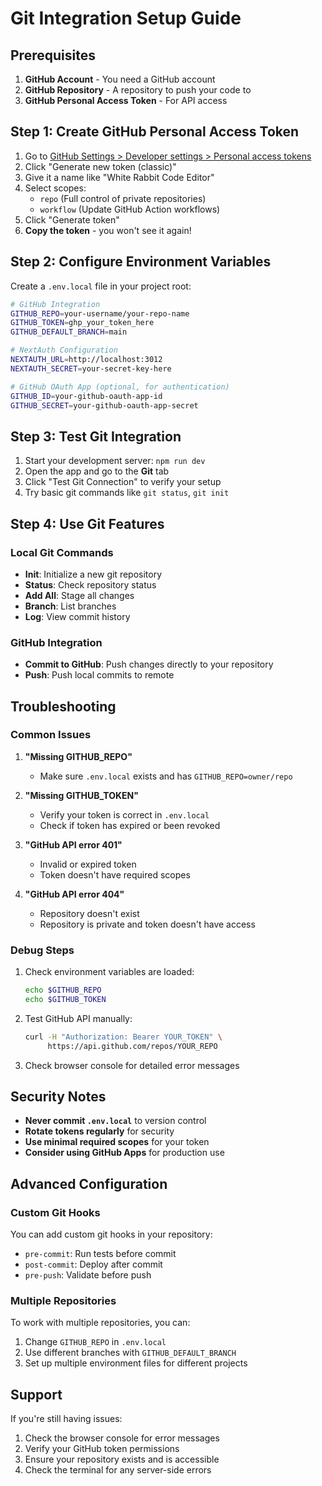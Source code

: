 # Git Integration Setup Guide

## Prerequisites

1. **GitHub Account** - You need a GitHub account
2. **GitHub Repository** - A repository to push your code to
3. **GitHub Personal Access Token** - For API access

## Step 1: Create GitHub Personal Access Token

1. Go to [GitHub Settings > Developer settings > Personal access tokens](https://github.com/settings/tokens)
2. Click "Generate new token (classic)"
3. Give it a name like "White Rabbit Code Editor"
4. Select scopes:
   - `repo` (Full control of private repositories)
   - `workflow` (Update GitHub Action workflows)
5. Click "Generate token"
6. **Copy the token** - you won't see it again!

## Step 2: Configure Environment Variables

Create a `.env.local` file in your project root:

```bash
# GitHub Integration
GITHUB_REPO=your-username/your-repo-name
GITHUB_TOKEN=ghp_your_token_here
GITHUB_DEFAULT_BRANCH=main

# NextAuth Configuration
NEXTAUTH_URL=http://localhost:3012
NEXTAUTH_SECRET=your-secret-key-here

# GitHub OAuth App (optional, for authentication)
GITHUB_ID=your-github-oauth-app-id
GITHUB_SECRET=your-github-oauth-app-secret
```

## Step 3: Test Git Integration

1. Start your development server: `npm run dev`
2. Open the app and go to the **Git** tab
3. Click "Test Git Connection" to verify your setup
4. Try basic git commands like `git status`, `git init`

## Step 4: Use Git Features

### Local Git Commands
- **Init**: Initialize a new git repository
- **Status**: Check repository status
- **Add All**: Stage all changes
- **Branch**: List branches
- **Log**: View commit history

### GitHub Integration
- **Commit to GitHub**: Push changes directly to your repository
- **Push**: Push local commits to remote

## Troubleshooting

### Common Issues

1. **"Missing GITHUB_REPO"**
   - Make sure `.env.local` exists and has `GITHUB_REPO=owner/repo`

2. **"Missing GITHUB_TOKEN"**
   - Verify your token is correct in `.env.local`
   - Check if token has expired or been revoked

3. **"GitHub API error 401"**
   - Invalid or expired token
   - Token doesn't have required scopes

4. **"GitHub API error 404"**
   - Repository doesn't exist
   - Repository is private and token doesn't have access

### Debug Steps

1. Check environment variables are loaded:
   ```bash
   echo $GITHUB_REPO
   echo $GITHUB_TOKEN
   ```

2. Test GitHub API manually:
   ```bash
   curl -H "Authorization: Bearer YOUR_TOKEN" \
        https://api.github.com/repos/YOUR_REPO
   ```

3. Check browser console for detailed error messages

## Security Notes

- **Never commit `.env.local`** to version control
- **Rotate tokens regularly** for security
- **Use minimal required scopes** for your token
- **Consider using GitHub Apps** for production use

## Advanced Configuration

### Custom Git Hooks
You can add custom git hooks in your repository:
- `pre-commit`: Run tests before commit
- `post-commit`: Deploy after commit
- `pre-push`: Validate before push

### Multiple Repositories
To work with multiple repositories, you can:
1. Change `GITHUB_REPO` in `.env.local`
2. Use different branches with `GITHUB_DEFAULT_BRANCH`
3. Set up multiple environment files for different projects

## Support

If you're still having issues:
1. Check the browser console for error messages
2. Verify your GitHub token permissions
3. Ensure your repository exists and is accessible
4. Check the terminal for any server-side errors
